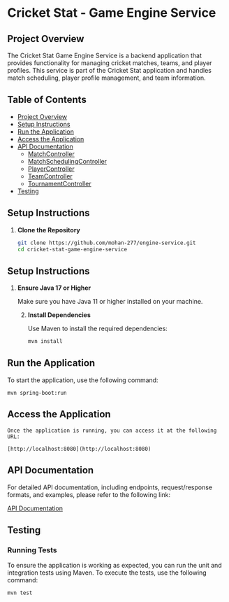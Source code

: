 # Cricket Stat - Game Engine Service

## Project Overview

The Cricket Stat Game Engine Service is a backend application that provides functionality for managing cricket matches, teams, and player profiles. This service is part of the Cricket Stat application and handles match scheduling, player profile management, and team information.

## Table of Contents

- [Project Overview](#project-overview)
- [Setup Instructions](#setup-instructions)
- [Run the Application](#run-the-application)
- [Access the Application](#access-the-application)
- [API Documentation](#api-documentation)
    - [MatchController](#matchcontroller)
    - [MatchSchedulingController](#matchschedulingcontroller)
    - [PlayerController](#playercontroller)
    - [TeamController](#teamcontroller)
    - [TournamentController](#tournamentcontroller)
- [Testing](#testing)

## Setup Instructions

1. **Clone the Repository**

   ```bash
   git clone https://github.com/mohan-277/engine-service.git
   cd cricket-stat-game-engine-service

## Setup Instructions

1. **Ensure Java 17 or Higher**

   Make sure you have Java 11 or higher installed on your machine.

   2. **Install Dependencies**

      Use Maven to install the required dependencies:

      ```bash
      mvn install

## Run the Application

To start the application, use the following command:

    mvn spring-boot:run

 


## Access the Application
    
    Once the application is running, you can access it at the following URL:
    
    [http://localhost:8080](http://localhost:8080)



## API Documentation

For detailed API documentation, including endpoints, request/response formats, and examples, please refer to the following link:

[API Documentation](https://documenter.getpostman.com/view/37740341/2sAXqp8iQv)


## Testing

### Running Tests

To ensure the application is working as expected, you can run the unit and integration tests using Maven. To execute the tests, use the following command:
 
    mvn test




